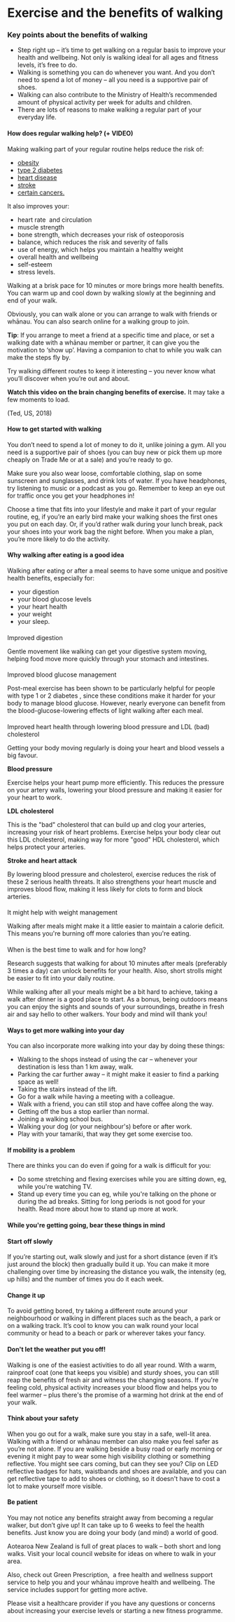 # Exercise and the benefits of walking

### Key points about the benefits of walking

- Step right up – it’s time to get walking on a regular basis to improve your health and wellbeing. Not only is walking ideal for all ages and fitness levels, it’s free to do.
- Walking is something you can do whenever you want. And you don’t need to spend a lot of money – all you need is a supportive pair of shoes.
- Walking can also contribute to the Ministry of Health’s recommended amount of physical activity per week for adults and children.
- There are lots of reasons to make walking a regular part of your everyday life.

#### How does regular walking help? (+ VIDEO)

Making walking part of your regular routine helps reduce the risk of:

- [obesity](/health-a-z/o/obesity/)
- [type 2 diabetes](/health-a-z/d/diabetes-type-2-overview)
- [heart disease](/health-a-z/h/heart-disease/)
- [stroke](/health-a-z/s/stroke-topics/)
- [certain cancers.](/health-a-z/c/cancer-what-is-it/)

It also improves your:

- heart rate
   and circulation
- muscle strength
- bone strength, which decreases your risk of osteoporosis
- balance, which reduces the risk and severity of falls
- use of energy, which helps you maintain a healthy weight
- overall health and wellbeing
- self-esteem
- stress levels.

Walking at a brisk pace for 10 minutes or more brings more health benefits. You can warm up and cool down by walking slowly at the beginning and end of your walk.

Obviously, you can walk alone or you can arrange to walk with friends or whānau. You can also search online for a walking group to join.

**Tip**: If you arrange to meet a friend at a specific time and place, or set a walking date with a whānau member or partner, it can give you the motivation to ‘show up’. Having a companion to chat to while you walk can make the steps fly by.

Try walking different routes to keep it interesting – you never know what you’ll discover when you’re out and about.

**Watch this video on the brain changing benefits of exercise.** It may take a few moments to load.

(Ted, US, 2018)

#### How to get started with walking

You don’t need to spend a lot of money to do it, unlike joining a gym. All you need is a supportive pair of shoes (you can buy new or pick them up more cheaply on Trade Me or at a sale) and you’re ready to go.

Make sure you also wear loose, comfortable clothing, slap on some sunscreen and sunglasses, and drink lots of water. If you have headphones, try listening to music or a podcast as you go. Remember to keep an eye out for traffic once you get your headphones in!

Choose a time that fits into your lifestyle and make it part of your regular routine, eg, if you’re an early bird make your walking shoes the first ones you put on each day. Or, if you’d rather walk during your lunch break, pack your shoes into your work bag the night before. When you make a plan, you’re more likely to do the activity.

#### Why walking after eating is a good idea

Walking after eating or after a meal seems to have some unique and positive health benefits, especially for:

- your digestion
- your blood glucose levels
- your heart health
- your weight
- your sleep.

####

Improved digestion

Gentle movement like walking can get your digestive system moving, helping food move more quickly through your stomach and intestines.

####

Improved blood glucose management

Post-meal exercise has been shown to be particularly helpful for people with type 1 or 2 diabetes
, since these conditions make it harder for your body to manage blood glucose. However, nearly everyone can benefit from the blood-glucose-lowering effects of light walking after each meal.

####

Improved heart health through lowering blood pressure and LDL (bad) cholesterol

Getting your body moving regularly is doing your heart and blood vessels a big favour.

**Blood pressure**

Exercise helps your heart pump more efficiently. This reduces the pressure on your artery walls, lowering your blood pressure and making it easier for your heart to work.

**LDL cholesterol**

This is the "bad" cholesterol
that can build up and clog your arteries, increasing your risk of heart problems. Exercise helps your body clear out this LDL cholesterol, making way for more "good" HDL cholesterol, which helps protect your arteries.

**Stroke and heart attack**

By lowering blood pressure
and cholesterol, exercise reduces the risk of these 2 serious health threats. It also strengthens your heart muscle and improves blood flow, making it less likely for clots to form and block arteries.

####

It might help with weight management

Walking after meals might make it a little easier to maintain a calorie deficit. This means you're burning off more calories than you're eating.

####

When is the best time to walk and for how long?

Research suggests that walking for about 10 minutes after meals (preferably 3 times a day) can unlock benefits for your health. Also, short strolls might be easier to fit into your daily routine.

While walking after all your meals might be a bit hard to achieve, taking a walk after dinner is a good place to start. As a bonus, being outdoors means you can enjoy the sights and sounds of your surroundings, breathe in fresh air and say hello to other walkers. Your body and mind will thank you!

#### Ways to get more walking into your day

You can also incorporate more walking into your day by doing these things:

- Walking to the shops instead of using the car – whenever your destination is less than 1 km away, walk.
- Parking the car further away – it might make it easier to find a parking space as well!
- Taking the stairs instead of the lift.
- Go for a walk while having a meeting with a colleague.
- Walk with a friend, you can still stop and have coffee along the way.
- Getting off the bus a stop earlier than normal.
- Joining a walking school bus.
- Walking your dog (or your neighbour's) before or after work.
- Play with your tamariki, that way they get some exercise too.

#### If mobility is a problem

There are thinks you can do even if going for a walk is difficult for you:

- Do some stretching and flexing exercises while you are sitting down, eg, while you're watching TV.
- Stand up every time you can eg, while you're talking on the phone or during the ad breaks. Sitting for long periods is not good for your health. Read more about how to stand up more at work.

#### While you're getting going, bear these things in mind

#### Start off slowly

If you’re starting out, walk slowly and just for a short distance (even if it’s just around the block) then gradually build it up. You can make it more challenging over time by increasing the distance you walk, the intensity (eg, up hills) and the number of times you do it each week.

#### Change it up

To avoid getting bored, try taking a different route around your neighbourhood or walking in different places such as the beach, a park or on a walking track. It’s cool to know you can walk round your local community or head to a beach or park or wherever takes your fancy.

#### Don't let the weather put you off!

Walking is one of the easiest activities to do all year round. With a warm, rainproof coat (one that keeps you visible) and sturdy shoes, you can still reap the benefits of fresh air and witness the changing seasons. If you're feeling cold, physical activity increases your blood flow and helps you to feel warmer – plus there's the promise of a warming hot drink at the end of your walk.

#### Think about your safety

When you go out for a walk, make sure you stay in a safe, well-lit area. Walking with a friend or whānau member can also make you feel safer as you’re not alone. If you are walking beside a busy road or early morning or evening it might pay to wear some high visibility clothing or something reflective. You might see cars coming, but can they see you? Clip on LED reflective badges for hats, waistbands and shoes are available, and you can get reflective tape to add to shoes or clothing, so it doesn't have to cost a lot to make yourself more visible.

#### Be patient

You may not notice any benefits straight away from becoming a regular walker, but don’t give up! It can take up to 6 weeks to feel the health benefits. Just know you are doing your body (and mind) a world of good.

Aotearoa New Zealand is full of great places to walk – both short and long walks. Visit your local council website for ideas on where to walk in your area.

Also, check out Green Prescription,
 a free health and wellness support service to help you and your whānau improve health and wellbeing. The service includes support for getting more active.

Please visit a healthcare provider if you have any questions or concerns about increasing your exercise levels or starting a new fitness programme.
